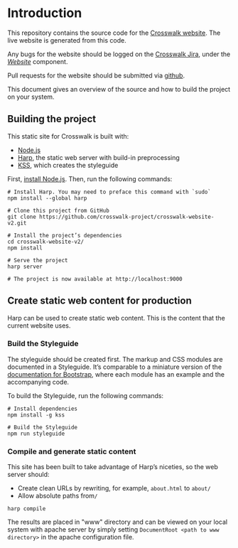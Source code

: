 # Introduction

This repository contains the source code for the
[Crosswalk website](http://crosswalk-project.org/). The live website
is generated from this code.

Any bugs for the website should be logged on the
[Crosswalk Jira](https://crosswalk-project.org/jira/), under the
[*Website*](https://crosswalk-project.org/jira/browse/XWALK/component/10203)
component.

Pull requests for the website should be submitted via
[github](https://github.com/crosswalk-project/crosswalk-website-v2/pulls).

This document gives an overview of the source and how to build the project 
on your system.

## Building the project

This static site for Crosswalk is built with:

- [Node.js](http://nodejs.org)
- [Harp](http://harpjs.com), the static web server with build-in preprocessing
- [KSS](https://github.com/kss-node/kss-node), which creates the styleguide

First, [install Node.js](http://nodejs.org). Then, run the following commands:

```
# Install Harp. You may need to preface this command with `sudo`
npm install --global harp

# Clone this project from GitHub
git clone https://github.com/crosswalk-project/crosswalk-website-v2.git

# Install the project’s dependencies
cd crosswalk-website-v2/
npm install

# Serve the project
harp server

# The project is now available at http://localhost:9000
```
## Create static web content for production

Harp can be used to create static web content. This is the content that the
current website uses.

### Build the Styleguide

The styleguide should be created first. The markup and CSS modules are 
documented in a Styleguide. It’s comparable to a miniature version of the
[documentation for Bootstrap](http://getbootstrap.com/css/), where each module
has an example and the accompanying code.

To build the Styleguide, run the following commands:

```
# Install dependencies
npm install -g kss

# Build the Styleguide
npm run styleguide
```
### Compile and generate static content

This site has been built to take advantage of Harp’s niceties, so the
web server should:
 * Create clean URLs by rewriting, for example, `about.html` to `about/`
 * Allow absolute paths from`/`

```
harp compile
```
The results are placed in "www" directory and can be viewed on your local
system with apache server by simply setting
```	DocumentRoot <path to www directory> ```
in the apache configuration file.


